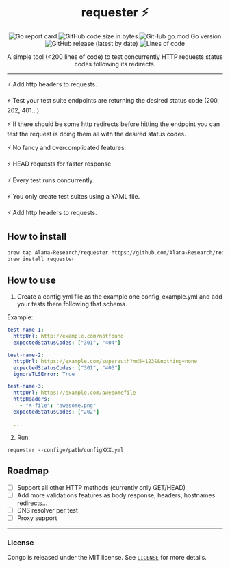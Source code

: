 <h1 align="center" >
  requester ⚡️
</h1>

<p align="center" >
  <img alt="Go report card" src="https://goreportcard.com/badge/github.com/Alana-Research/requester">
  <img alt="GitHub code size in bytes" src="https://img.shields.io/github/languages/code-size/Alana-Research/requester">
  <img alt="GitHub go.mod Go version" src="https://img.shields.io/github/go-mod/go-version/Alana-Research/requester">
  <img alt="GitHub release (latest by date)" src="https://img.shields.io/github/v/release/Alana-Research/requester">
  <img alt="Lines of code" src="https://img.shields.io/tokei/lines/github/Alana-Research/requester">
</p>


<p align="center" >
A simple tool (<200 lines of code) to test concurrently HTTP requests status codes following its redirects.
</p>

---

⚡️ Add http headers to requests.

⚡️ Test your test suite endpoints are returning the desired status code (200, 202, 401...).

⚡️ If there should be some http redirects before hitting the endpoint you can test the request is doing them all with the desired status codes.

⚡️ No fancy and overcomplicated features.

⚡️ HEAD requests for faster response.

⚡️ Every test runs concurrently.

⚡️ You only create test suites using a YAML file.

⚡️ Add http headers to requests.

## How to install

```sh
brew tap Alana-Research/requester https://github.com/Alana-Research/requester
brew install requester
```

## How to use

1. Create a config yml file as the example one config_example.yml and add your tests there following that schema.

Example:

```yml
test-name-1:
  httpUrl: http://example.com/notfound
  expectedStatusCodes: ["301", "404"]

test-name-2:
  httpUrl: https://example.com/superauth?md5=123&&nothing=none
  expectedStatusCodes: ["301", "403"]
  ignoreTLSError: True 

test-name-3:
  httpUrl: https://example.com/awesomefile
  httpHeaders: 
    - "X-file": "awesome.png"
  expectedStatusCodes: ["202"]

  ...
```

2. Run:

```
requester --config=/path/configXXX.yml 
```

## Roadmap

- [ ] Support all other HTTP methods (currently only GET/HEAD)
- [ ] Add more validations features as body response, headers, hostnames redirects...
- [ ] DNS resolver per test
- [ ] Proxy support

---

### License

Congo is released under the MIT license. See [`LICENSE`](https://github.com/Alana-Research/requester/blob/master/LICENSE) for more details.
